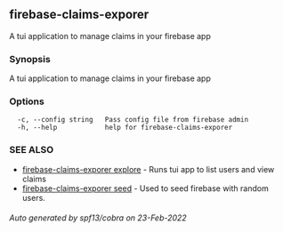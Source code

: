 ## firebase-claims-exporer

A tui application to manage claims in your firebase app

### Synopsis

A tui application to manage claims in your firebase app

### Options

```
  -c, --config string   Pass config file from firebase admin
  -h, --help            help for firebase-claims-exporer
```

### SEE ALSO

* [firebase-claims-exporer explore](firebase-claims-exporer_explore.md)	 - Runs tui app to list users and view claims
* [firebase-claims-exporer seed](firebase-claims-exporer_seed.md)	 - Used to seed firebase with random users.

###### Auto generated by spf13/cobra on 23-Feb-2022
